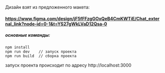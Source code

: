 Дизайн взят из предложенного макета:

#### https://www.figma.com/design/jF5fFFzgGOxQeB4CmKWTiE/Chat_external_link?node-id=0-1&t=YS27gWkLVaD12Qsa-0

##### основные команды:

``` 
npm install
npm run dev    // запуск проекта
npm run build  // сборка проекта
```
запуск проекта происходит по адресу http://localhost:3000
